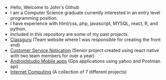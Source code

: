 - Hello, Welcome to John's Github
- I am a Computer Science graduate currently interested in an entry level programming position. 
- I have experience with html/css, php, javascript, MYSQL, react, R, and python. 
- Included in this repository are some of my past projects. 
- [Classguru](https://classguru.org) (Team website where I was responsible for creating the front end)
- [Customer Service Notication](https://www.youtube.com/watch?v=vdqwqtHYdNs) (Senior project created using react native with two team members for over a year)
- [Androidstudio Mobile apps](https://youtu.be/98NxDlQHGuQ) (Gps applications using yahoo and Postman api) 
- [Internet Computing](https://lamp.cse.fau.edu/~johncharles2016/) (A collection of 7 different projects)

<!---
johncharles2016/johncharles2016 is a ✨ special ✨ repository because its `README.md` (this file) appears on your GitHub profile.
You can click the Preview link to take a look at your changes.
--->
